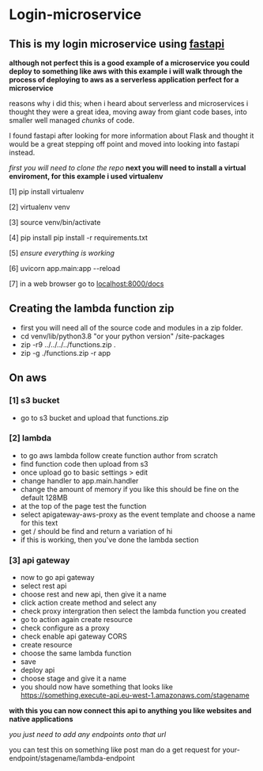 # Login-microservice

## This is my login microservice using [fastapi](https://fastapi.tiangolo.com/)

**although not perfect this is a good example of a microservice you could deploy to something like aws with this example i will walk through the process of deploying to aws as a serverless application perfect for a microservice**


reasons why i did this; when i heard about serverless and microservices i thought they were a great idea, moving away from giant code bases, into smaller well managed _chunks_ of code.

I found fastapi after looking for more information about Flask and thought it would be a great stepping off point and moved into looking into fastapi instead.

_first you will need to clone the repo_
**next you will need to install a virtual enviroment, for this example i used virtualenv**

[1] pip install virtualenv

[2] virtualenv venv

[3] source venv/bin/activate

[4] pip install pip install -r requirements.txt

[5] _ensure everything is working_

[6] uvicorn app.main:app --reload

[7] in a web browser go to [localhost:8000/docs](127.0.0.1:8000/docs)

## Creating the lambda function zip
* first you will need all of the source code and modules in a zip folder.
* cd venv/lib/python3.8 "or your python version" /site-packages
* zip -r9 ../../../../functions.zip .
* zip -g ./functions.zip -r app

## On aws

### [1] s3 bucket
* go to s3 bucket and upload that functions.zip


### [2] lambda
* to go aws lambda follow create function author from scratch
* find function code then upload from s3
* once upload go to basic settings > edit
* change handler to app.main.handler
* change the amount of memory if you like this should be fine on the default 128MB
* at the top of the page test the function
* select apigateway-aws-proxy as the event template and choose a name for this text
* get / should be find and return a variation of hi
* if this is working, then you've done the lambda section


### [3] api gateway
* now to go api gateway
* select rest api
* choose rest and new api, then give it a name
* click action create method and select any
* check proxy intergration then select the lambda function you created
* go to action again create resource
* check configure as a proxy
* check enable api gateway CORS
* create resource
* choose the same lambda function
* save
* deploy api
* choose stage and give it a name
* you should now have something that looks like https://something.execute-api.eu-west-1.amazonaws.com/stagename

**with this you can now connect this api to anything you like websites and native applications**

_you just need to add any endpoints onto that url_ 

you can test this on something like post man do a get request for your-endpoint/stagename/lambda-endpoint